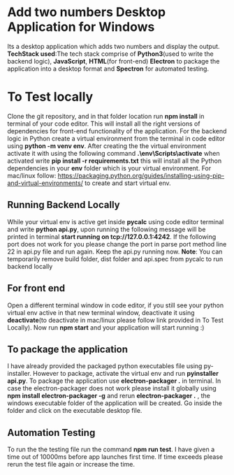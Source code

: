 # Add two numbers Desktop Application for Windows

Its a desktop application which adds two numbers and display the output. **TechStack used**:The tech stack comprise of **Python3**(used to write the backend logic), **JavaScript**, **HTML**(for front-end) **Electron** to package the application into a desktop format and **Spectron** for automated testing.

# To Test locally

Clone the git repository, and in that folder location run **npm install** in terminal of your code editor. This will install all the right versions of dependencies for front-end functionality of the application. For the backend logic in Python create a virtual environment from the terminal in code editor using **python -m venv env**. After creating the the virtual environment activate it with using the following command **.\env\Scripts\activate** when activated write **pip install -r requirements.txt** this will install all the Python dependencies in your **env** folder which is your virtual environment.
For mac/linux follow: https://packaging.python.org/guides/installing-using-pip-and-virtual-environments/
to create and start virtual env.

## Running Backend Locally

While your virtual env is active get inside **pycalc** using code editor terminal and write **python api.py**, upon running the following message will be printed in terminal **start running on tcp://127.0.0.1:4242**. If the following port does not work for you please change the port in parse port method line 22 in api.py file and run again. Keep the api.py running now.
**Note**: You can temporarily remove build folder, dist folder and api.spec from pycalc to run backend locally

## For front end

Open a different terminal window in code editor, if you still see your python virtual env active in that new terminal window, deactivate it using **deactivate**(to deactivate in mac/linux please follow link provided in To Test Locally). Now run **npm start** and your application will start running :)

## To package the application

I have already provided the packaged python executables file using py-installer. However to package, activate the virtual env and run **pyinstaller api.py**. To package the application use **electron-packager .** in terminal.
In case the electron-packager does not work please install it globally using **npm install electron-packager -g** and rerun **electron-packager .** , the windows executable folder of the application will be created. Go inside the folder and click on the executable desktop file.

## Automation Testing

To run the the testing file run the command **npm run test**. I have given a time out of 10000ms before app launches first time. If time exceeds please rerun the test file again or increase the time.
